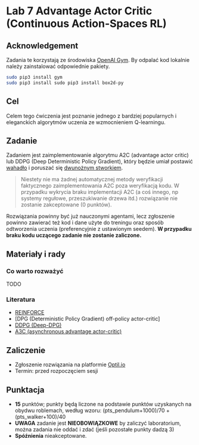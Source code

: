 # Lab 7 Advantage Actor Critic (Continuous Action-Spaces RL)

## Acknowledgement
Zadania te korzystają ze środowiska [OpenAI Gym](https://gym.openai.com). By odpalać kod lokalnie należy zainstalować odpowiednie pakiety.
```bash
sudo pip3 install gym
sudo pip3 install sudo pip3 install box2d-py

```

## Cel
Celem tego ćwiczenia jest poznanie jednego z bardziej popularnych i eleganckich algorytmów uczenia ze wzmocnieniem Q-learningu. 

## Zadanie
Zadaniem jest zaimplementowanie algorytmu A2C (advantage actor critic) lub DDPG (Deep Deterministic Policy Gradient), który będzie umiał postawić [wahadło](https://gym.openai.com/envs/Pendulum-v0/) i poruszać się [dwunożnym stworkiem](https://gym.openai.com/envs/BipedalWalker-v2). 

> Niestety nie ma żadnej automatycznej metody weryfikacji faktycznego zaimplementowania A2C poza weryfikacją kodu. W przypadku wykrycia braku implementacji A2C (a coś innego, np systemy regułowe, przeszukiwanie drzewa itd.) rozwiązanie nie zostanie zakceptowane (0 punktów).

Rozwiązania powinny być już nauczonymi agentami, lecz zgłoszenie powinno zawierać też kod i dane użyte do treningu oraz sposób odtworzenia uczenia (preferencyjnie z ustawionym seedem). **W przypadku braku kodu uczącego zadanie nie zostanie zaliczone.**

## Materiały i rady

### Co warto rozważyć
TODO

### Literatura
* [REINFORCE](http://incompleteideas.net/sutton/williams-92.pdf)
* [DPG (Deterministic Policy Gradient) off-policy actor-critic]
* [DDPG (Deep-DPG)](https://arxiv.org/abs/1509.02971)
* [A3C (asynchronous advantage actor-critic)](https://arxiv.org/pdf/1602.01783.pdf)

## Zaliczenie
* Zgłoszenie rozwiązania na platformie [Optil.io](https://www.optil.io/optilion/problem/3170)
* Termin: przed rozpoczęciem sesji 

## Punktacja
* **15** punktów; punkty będą liczone na podstawie punktów uzyskanych na obydwu roblemach, według wzoru: (pts_pendulum+1000)/70 + (pts_walker+100)/40
* **UWAGA** zadanie jest **NIEOBOWIĄZKOWE** by zaliczyć laboratorium, można zadania nie oddać i zdać (jeśli pozostałe punkty dadzą 3)
* **Spóźnienia** nieakceptowane.
